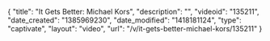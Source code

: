 {
    "title": "It Gets Better: Michael Kors",
    "description": "",
    "videoid": "135211",
    "date_created": "1385969230",
    "date_modified": "1418181124",
    "type": "captivate",
    "layout": "video",
    "url": "\/v\/it-gets-better-michael-kors\/135211"
}